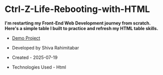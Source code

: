 # Ctrl-Z-Life-Rebooting-with-HTML
**I'm restarting my Front-End Web Development journey from scratch. Here's a simple table I built to practice and refresh my HTML table skills.**
- [Demo Project]()

- Developed by Shiva Rahimitabar

- Created - 2025-07-19

- Technologies Used - Html

